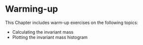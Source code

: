 # Warming-up

This Chapter includes warm-up exercises on the following topics:

- Calculating the invariant mass
- Plotting the invariant mass histogram

 
